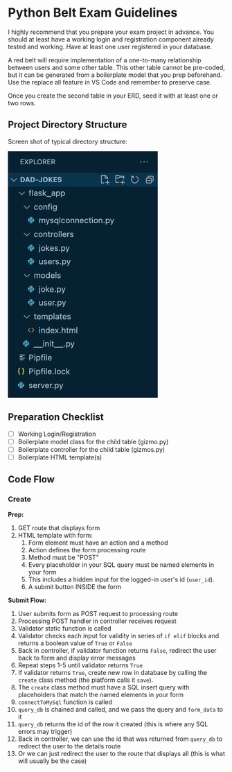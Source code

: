 # Python Belt Exam Guidelines
I highly recommend that you prepare your exam project in advance. You should at least have a working login and registration component already tested and working. Have at least one user registered in your database.

A red belt will require implementation of a one-to-many relationship between users and some other table. This other table cannot be pre-coded, but it can be generated from a boilerplate model that you prep beforehand. Use the replace all feature in VS Code and remember to preserve case.

Once you create the second table in your ERD, seed it with at least one or two rows.

## Project Directory Structure
Screen shot of typical directory structure:

![flask app structure](./flask-app-structure.png)

## Preparation Checklist
- [ ] Working Login/Registration
- [ ] Boilerplate model class for the child table (gizmo.py)
- [ ] Boilerplate controller for the child table (gizmos.py)
- [ ] Boilerplate HTML template(s)

## Code Flow

### Create
**Prep:**
1. GET route that displays form
2. HTML template with form:
   1. Form element must have an action and a method
   2. Action defines the form processing route
   3. Method must be "POST"
   4. Every placeholder in your SQL query must be named elements in your form
   5. This includes a hidden input for the logged-in user's id (`user_id`).
   6. A submit button INSIDE the form

**Submit Flow:**
1. User submits form as POST request to processing route
2. Processing POST handler in controller receives request
3. Validator static function is called
4. Validator checks each input for validity in series of `if elif` blocks and returns a boolean value of `True` or `False`
5. Back in controller, if validator function returns `False`, redirect the user back to form and display error messages
6. Repeat steps 1-5 until validator returns `True`
7. If validator returns `True`, create new row in database by calling the `create` class method (the platform calls it `save`).
8. The `create` class method must have a SQL insert query with placeholders that match the named elements in your form
9. `connectToMySql` function is called
10. `query_db` is chained and called, and we pass the query and `form_data` to it
11. `query_db` returns the id of the row it created (this is where any SQL errors may trigger)
12. Back in controller, we can use the id that was returned from `query_db` to redirect the user to the details route
13. Or we can just redirect the user to the route that displays all (this is what will usually be the case)